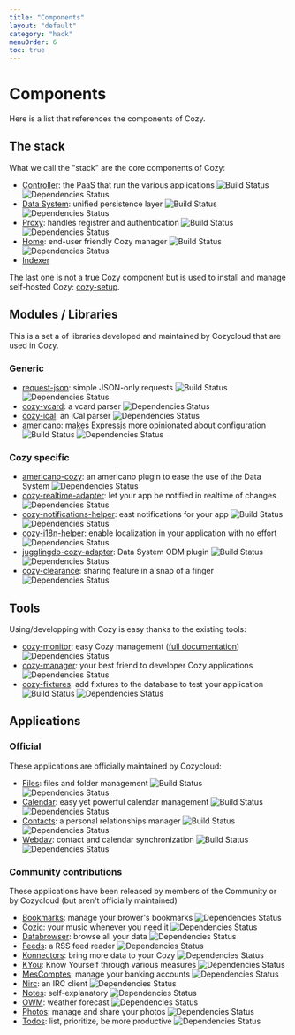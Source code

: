 ```yaml
---
title: "Components"
layout: "default"
category: "hack"
menuOrder: 6
toc: true
---
```


# Components

Here is a list that references the components of Cozy.

## The stack
What we call the "stack" are the core components of Cozy:

* [Controller](https://github.com/mycozycloud/cozy-controller): the PaaS that run the various applications ![Build Status](https://travis-ci.org/mycozycloud/cozy-controller.png?branch=master) ![Dependencies Status](https://david-dm.org/mycozycloud/cozy-controller.png)
* [Data System](https://github.com/mycozycloud/cozy-data-system): unified persistence layer ![Build Status](https://travis-ci.org/mycozycloud/cozy-data-system.png?branch=master) ![Dependencies Status](https://david-dm.org/mycozycloud/cozy-data-system.png)
* [Proxy](https://github.com/mycozycloud/cozy-proxy): handles registrer and authentication ![Build Status](https://travis-ci.org/mycozycloud/cozy-proxy.png?branch=master) ![Dependencies Status](https://david-dm.org/mycozycloud/cozy-proxy.png)
* [Home](https://github.com/mycozycloud/cozy-home): end-user friendly Cozy manager ![Build Status](https://travis-ci.org/mycozycloud/cozy-home.png?branch=master) ![Dependencies Status](https://david-dm.org/mycozycloud/cozy-home.png)
* [Indexer](https://github.com/mycozycloud/cozy-data-indexer)

The last one is not a true Cozy component but is used to install and manage self-hosted Cozy: [cozy-setup](https://github.com/mycozycloud/cozy-setup).

## Modules / Libraries
This is a set a of libraries developed and maintained by Cozycloud that are used in Cozy.

### Generic
* [request-json](https://github.com/mycozycloud/request-json): simple JSON-only requests ![Build Status](https://travis-ci.org/mycozycloud/request-json.png?branch=master) ![Dependencies Status](https://david-dm.org/mycozycloud/request-json.png)
* [cozy-vcard](https://github.com/mycozycloud/cozy-vcard): a vcard parser ![Dependencies Status](https://david-dm.org/mycozycloud/cozy-vcard.png)
* [cozy-ical](https://github.com/mycozycloud/cozy-ical): an iCal parser ![Dependencies Status](https://david-dm.org/mycozycloud/cozy-ical.png)
* [americano](https://github.com/mycozycloud/americano): makes Expressjs more opinionated about configuration ![Build Status](https://travis-ci.org/mycozycloud/americano.png?branch=master) ![Dependencies Status](https://david-dm.org/mycozycloud/americano.png)

### Cozy specific
* [americano-cozy](https://github.com/mycozycloud/americano-cozy): an americano plugin to ease the use of the Data System ![Dependencies Status](https://david-dm.org/mycozycloud/americano-cozy.png)
* [cozy-realtime-adapter](https://github.com/mycozycloud/cozy-realtime-adapter): let your app be notified in realtime of changes ![Dependencies Status](https://david-dm.org/mycozycloud/cozy-realtime-adapter.png)
* [cozy-notifications-helper](https://github.com/mycozycloud/cozy-notifications-helper): east notifications for your app ![Build Status](https://travis-ci.org/mycozycloud/cozy-notifications-helper.png?branch=master) ![Dependencies Status](https://david-dm.org/mycozycloud/cozy-notifications-helper.png)
* [cozy-i18n-helper](https://github.com/mycozycloud/cozy-i18n-helper): enable localization in your application with no effort ![Dependencies Status](https://david-dm.org/mycozycloud/cozy-i18n-helper.png)
* [jugglingdb-cozy-adapter](https://github.com/mycozycloud/jugglingdb-cozy-adapter): Data System ODM plugin ![Build Status](https://travis-ci.org/mycozycloud/jugglingdb-cozy-adapter.png?branch=master) ![Dependencies Status](https://david-dm.org/mycozycloud/jugglingdb-cozy-adapter.png)
* [cozy-clearance](https://github.com/aenario/cozy-clearance): sharing feature in a snap of a finger ![Dependencies Status](https://david-dm.org/aenario/cozy-clearance.png)

## Tools
Using/developping with Cozy is easy thanks to the existing tools:

* [cozy-monitor](https://github.com/mycozycloud/cozy-monitor): easy Cozy management ([full documentation](/host/manage.html)) ![Dependencies Status](https://david-dm.org/mycozycloud/cozy-monitor.png)
* [cozy-manager](https://github.com/mycozycloud/cozy-manager): your best friend to developer Cozy applications ![Dependencies Status](https://david-dm.org/mycozycloud/cozy-manager.png)
* [cozy-fixtures](https://github.com/mycozycloud/cozy-fixtures): add fixtures to the database to test your application ![Build Status](https://travis-ci.org/mycozycloud/cozy-fixtures.png?branch=master) ![Dependencies Status](https://david-dm.org/mycozycloud/cozy-fixtures.png)

## Applications

### Official
These applications are officially maintained by Cozycloud:

* [Files](https://github.com/mycozycloud/cozy-files): files and folder management ![Build Status](https://travis-ci.org/mycozycloud/cozy-files.png?branch=master) ![Dependencies Status](https://david-dm.org/mycozycloud/cozy-files.png)
* [Calendar](https://github.com/mycozycloud/cozy-calendar): easy yet powerful calendar management ![Build Status](https://travis-ci.org/mycozycloud/cozy-calendar.png?branch=master) ![Dependencies Status](https://david-dm.org/mycozycloud/cozy-calendar.png)
* [Contacts](https://github.com/mycozycloud/cozy-contacts): a personal relationships manager ![Build Status](https://travis-ci.org/mycozycloud/cozy-contacts.png?branch=master) ![Dependencies Status](https://david-dm.org/mycozycloud/cozy-contacts.png)
* [Webdav](https://github.com/mycozycloud/cozy-webdav): contact and calendar synchronization ![Build Status](https://travis-ci.org/mycozycloud/cozy-webdav.png?branch=master) ![Dependencies Status](https://david-dm.org/mycozycloud/cozy-webdav.png)

### Community contributions
These applications have been released by members of the Community or by Cozycloud (but aren't officially maintained)

* [Bookmarks](https://github.com/Piour/cozy-bookmarks): manage your brower's bookmarks ![Dependencies Status](https://david-dm.org/Piour/cozy-bookmarks.png)
* [Cozic](https://github.com/rdubigny/cozy-music): your music whenever you need it ![Dependencies Status](https://david-dm.org/rdubigny/cozy-music.png)
* [Databrowser](https://github.com/n-a-n/cozy-databrowser): browse all your data ![Dependencies Status](https://david-dm.org/n-a-n/cozy-databrowser.png)
* [Feeds](https://github.com/Piour/cozy-feeds): a RSS feed reader ![Dependencies Status](https://david-dm.org/Piour/cozy-feeds.png)
* [Konnectors](https://github.com/frankrousseau/konnectors): bring more data to your Cozy ![Dependencies Status](https://david-dm.org/frankrousseau/konnectors.png)
* [KYou](https://github.com/frankrousseau/kyou): Know Yourself through various measures ![Dependencies Status](https://david-dm.org/frankrousseau/kyou.png)
* [MesComptes](https://github.com/seeker89/cozy-pfm): manage your banking accounts ![Dependencies Status](https://david-dm.org/seeker89/cozy-pfm.png)
* [Nirc](https://github.com/frankrousseau/cozy-nirc): an IRC client ![Dependencies Status](https://david-dm.org/frankrousseau/cozy-nirc.png)
* [Notes](https://github.com/mycozycloud/cozy-notes): self-explanatory ![Dependencies Status](https://david-dm.org/mycozycloud/cozy-notes.png)
* [OWM](https://github.com/Piour/piour-cozy-owm): weather forecast ![Dependencies Status](https://david-dm.org/Piour/piour-cozy-owm.png)
* [Photos](https://github.com/mycozycloud/cozy-photos): manage and share your photos ![Dependencies Status](https://david-dm.org/mycozycloud/cozy-photos.png)
* [Todos](https://github.com/mycozycloud/cozy-todos): list, prioritize, be more productive ![Dependencies Status](https://david-dm.org/mycozycloud/cozy-todos.png)
